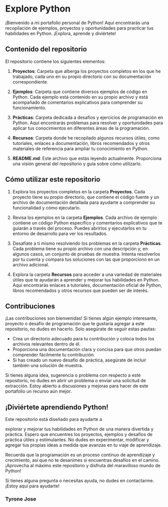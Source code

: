 # Explore Python

¡Bienvenido a mi portafolio personal de Python! Aquí encontrarás una recopilación de ejemplos, proyectos y oportunidades para practicar tus habilidades en Python. ¡Explora, aprende y diviértete!

## Contenido del repositorio

El repositorio contiene los siguientes elementos:

1. **Proyectos**: Carpeta que alberga los proyectos completos en los que he trabajado, cada uno en su propio directorio con su documentación correspondiente.

2. **Ejemplos**: Carpeta que contiene diversos ejemplos de código en Python. Cada ejemplo está contenido en su propio archivo y está acompañado de comentarios explicativos para comprender su funcionamiento.

3. **Prácticas**: Carpeta dedicada a desafíos y ejercicios de programación en Python. Aquí encontrarás problemas para resolver y oportunidades para aplicar tus conocimientos en diferentes áreas de la programación.

4. **Recursos**: Carpeta donde he recopilado algunos recursos útiles, como tutoriales, enlaces a documentación, libros recomendados y otros materiales de referencia para ampliar tu conocimiento en Python.

5. **README.md**: Este archivo que estás leyendo actualmente. Proporciona una visión general del repositorio y guía sobre cómo utilizarlo.

## Cómo utilizar este repositorio

1. Explora los proyectos completos en la carpeta **Proyectos**. Cada proyecto tiene su propio directorio, que contiene el código fuente y un archivo de documentación detallada para ayudarte a comprender su funcionalidad y cómo ejecutarlo.

2. Revisa los ejemplos en la carpeta **Ejemplos**. Cada archivo de ejemplo contiene un código Python específico y comentarios explicativos que te guiarán a través del proceso. Puedes abrirlos y ejecutarlos en tu entorno de desarrollo para ver los resultados.

3. Desafíate a ti mismo resolviendo los problemas en la carpeta **Prácticas**. Cada problema tiene su propio archivo con una descripción y, en algunos casos, un conjunto de pruebas de muestra. Intenta resolverlos por tu cuenta y compara tus soluciones con las que proporciono en un archivo adicional.

4. Explora la carpeta **Recursos** para acceder a una variedad de materiales útiles que te ayudarán a aprender y mejorar tus habilidades en Python. Aquí encontrarás enlaces a tutoriales, documentación oficial de Python, libros recomendados y otros recursos que pueden ser de interés.

## Contribuciones

¡Las contribuciones son bienvenidas! Si tienes algún ejemplo interesante, proyecto o desafío de programación que te gustaría agregar a este repositorio, no dudes en hacerlo. Solo asegúrate de seguir estas pautas:

- Crea un directorio adecuado para tu contribución y coloca todos los archivos relevantes dentro de él.
- Proporciona una documentación clara y concisa para que otros puedan comprender fácilmente tu contribución.
- Si has creado un nuevo desafío de práctica, asegúrate de incluir también una solución de muestra.

Si tienes alguna idea, sugerencia o problema con respecto a este repositorio, no dudes en abrir un problema o enviar una solicitud de extracción. Estoy abierto a discusiones y mejoras para hacer de este portafolio un recurso aún mejor.

## ¡Diviértete aprendiendo Python!

Este repositorio está diseñado para ayudarte a

explorar y mejorar tus habilidades en Python de una manera divertida y práctica. Espero que encuentres los proyectos, ejemplos y desafíos de práctica útiles y estimulantes. No dudes en experimentar, modificar y agregar tus propias ideas a medida que avanzas en tu viaje de aprendizaje.

Recuerda que la programación es un proceso continuo de aprendizaje y crecimiento, así que no te desanimes si encuentras desafíos en el camino. ¡Aprovecha al máximo este repositorio y disfruta del maravilloso mundo de Python!

Si tienes alguna pregunta o necesitas ayuda, no dudes en contactarme. ¡Estoy aquí para ayudarte!

### Tyrone Jose

